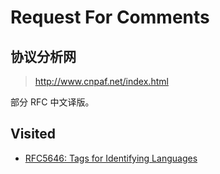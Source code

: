 # Request For Comments

## 协议分析网

> <http://www.cnpaf.net/index.html>

部分 RFC 中文译版。

## Visited

- [RFC5646: Tags for Identifying Languages](https://datatracker.ietf.org/doc/html/rfc5646)
